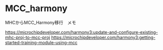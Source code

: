 # MCC_harmony
MHCからMCC_Harmony移行　メモ

https://microchipdeveloper.com/harmony3:update-and-configure-existing-mhc-proj-to-mcc-proj
https://microchipdeveloper.com/harmony3:getting-started-training-module-using-mcc





